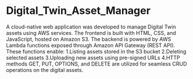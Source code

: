 # Digital_Twin_Asset_Manager
A cloud-native web application was developed to manage Digital Twin assets using AWS services.
The frontend is built with HTML, CSS, and JavaScript, hosted on Amazon S3.
The backend is powered by AWS Lambda functions exposed through Amazon API Gateway (REST API).
These functions enable:
    1.Listing assets stored in the S3 bucket
    2.Deleting selected assets
    3.Uploading new assets using pre-signed URLs
    4.HTTP methods GET, PUT, OPTIONS, and DELETE are utilized for seamless CRUD operations on the digital assets.



